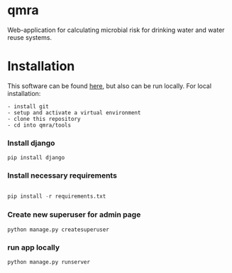 # qmra
Web-application for calculating microbial risk for drinking water and water reuse systems.

# Installation
This software can be found [here]("https://www.qmra.org"), but also can be run locally. 
For local installation:

    - install git
    - setup and activate a virtual environment
    - clone this repository
    - cd into qmra/tools

### Install django

```
pip install django

```
### Install necessary requirements

```python

pip install -r requirements.txt

```
### Create new superuser for admin page

```
python manage.py createsuperuser

```
### run app locally

```
python manage.py runserver

```


